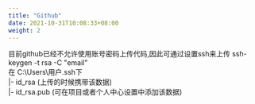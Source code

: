 ```yaml
---
title: "Github"
date: 2021-10-31T10:08:33+08:00
weight: 2
---
```


目前github已经不允许使用账号密码上传代码,因此可通过设置ssh来上传 
ssh-keygen -t rsa -C "email"  
在 C:\Users\用户\.ssh下  
|- id_rsa  (上传的时候携带该数据)  
|- id_rsa.pub  (可在项目或者个人中心设置中添加该数据)